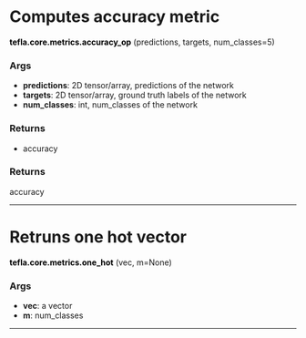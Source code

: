 # Computes accuracy metric

<span class="extra_h1"><span style="color:black;"><b>tefla.core.metrics.accuracy_op</b></span>  (predictions,  targets,  num_classes=5)</span>

<h3>Args</h3>


 - **predictions**: 2D tensor/array, predictions of the network
 - **targets**: 2D tensor/array, ground truth labels of the network
 - **num_classes**: int, num_classes of the network
<h3>Returns</h3>


 - accuracy

<h3>Returns</h3>


accuracy

 ---------- 

# Retruns one hot vector

<span class="extra_h1"><span style="color:black;"><b>tefla.core.metrics.one_hot</b></span>  (vec,  m=None)</span>

<h3>Args</h3>


 - **vec**: a vector
 - **m**: num_classes

 ---------- 

